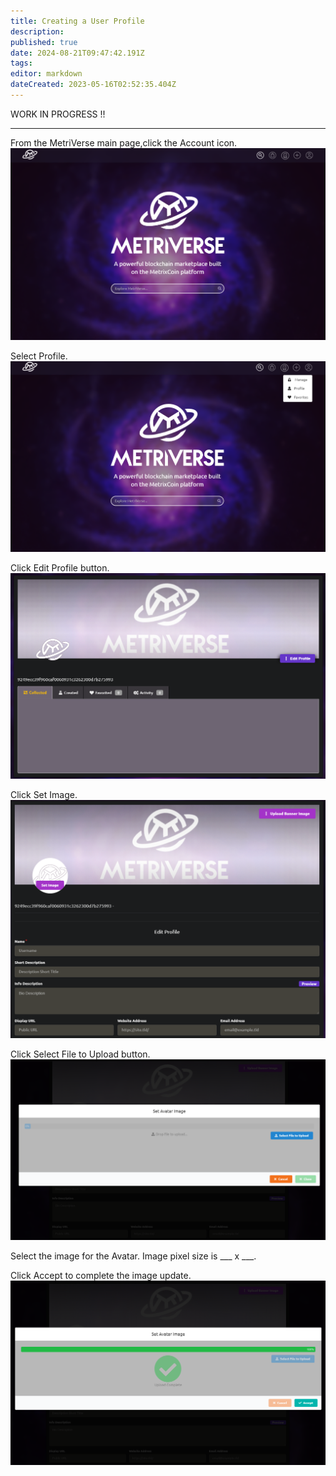```yaml
---
title: Creating a User Profile
description: 
published: true
date: 2024-08-21T09:47:42.191Z
tags: 
editor: markdown
dateCreated: 2023-05-16T02:52:35.404Z
---
```


WORK IN PROGRESS !!

---
From the MetriVerse main page,click the Account icon.
![1000_main_page.png](/profile-guides/1000_main_page.png)

Select Profile.
![1010_profile_drop_down_menu.png](/profile-guides/1010_profile_drop_down_menu.png)

Click Edit Profile button.
![1020_profile.png](/profile-guides/1020_profile.png)

Click Set Image.
![1030_set_image.png](/profile-guides/1030_set_image.png)

Click Select File to Upload button.
![1031_select_avatar_image.png](/profile-guides/1031_select_avatar_image.png)

Select the image for the Avatar. Image pixel size is ___ x ___.


Click Accept to complete the image update.
![1033_complete.png](/profile-guides/1033_complete.png)